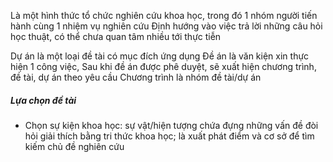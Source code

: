 Là một hình thức tổ chức nghiên cứu khoa học, trong đó 1 nhóm người tiến hành cùng 1 nhiệm vụ nghiên cứu
Định hướng vào việc trả lời những câu hỏi học thuật, có thể chưa quan tâm nhiều tới thực tiễn

Dự án là một loại đề tài có mục đích ứng dụng
Đề án là văn kiện xin thực hiện 1 công việc, Sau khi đề án được phê duyệt, sẽ xuất hiện chương trình, đề tài, dự án theo yêu cầu
Chương trình là nhóm đề tài/dự án

##### Lựa chọn đề tài
- Chọn sự kiện khoa học: sự vật/hiện tượng chứa đựng những vấn đề đòi hỏi giải thích bằng tri thức khoa học; là xuất phát điểm và cơ sở để tìm kiếm chủ đề nghiên cứu